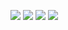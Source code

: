 ![](https://media1.tenor.com/m/OvqEKxnx_9QAAAAC/shanks-one-piece.gif})
![](https://media1.tenor.com/m/H5HHrwwma48AAAAd/trollface-bonkers.gif})
![](https://media1.tenor.com/m/iwXHwlY31ecAAAAC/yuji-itadori-suku.gif})
![](https://media1.tenor.com/m/aXjsDEqdersAAAAC/gojo-satoru-gojo.gif})
